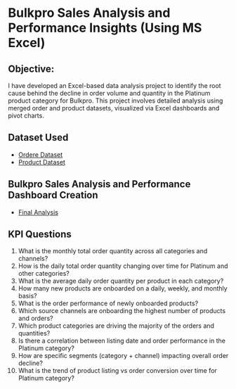 # Bulkpro Sales Analysis and Performance Insights (Using MS Excel)
## Objective:
I have developed an Excel-based data analysis project to identify the root cause behind the decline in order volume and quantity in the Platinum product category for Bulkpro. This project involves detailed analysis using merged order and product datasets, visualized via Excel dashboards and pivot charts.

## Dataset Used
- <a href= "https://github.com/Tejasssss06/Bulkpro-Sales-Analysis-and-Performance-Insights-/blob/main/order-master-bulkpro.xlsx">Ordere Dataset</a>
- <a href= "https://github.com/Tejasssss06/Bulkpro-Sales-Analysis-and-Performance-Insights-/blob/main/product-master-bulkpro.xlsx">Product Dataset</a>

## Bulkpro Sales Analysis and Performance Dashboard Creation
- <a href= "https://github.com/Tejasssss06/Bulkpro-Sales-Analysis-and-Performance-Insights-/blob/main/Bulkpro%20Analysis.xlsx">Final Analysis</a>

## KPI Questions
1. What is the monthly total order quantity across all categories and channels?
2. How is the daily total order quantity changing over time for Platinum and other categories?
3. What is the average daily order quantity per product in each category?
4. How many new products are onboarded on a daily, weekly, and monthly basis?
5. What is the order performance of newly onboarded products?
6. Which source channels are onboarding the highest number of products and orders?
7. Which product categories are driving the majority of the orders and quantities?
8. Is there a correlation between listing date and order performance in the Platinum category?
9. How are specific segments (category + channel) impacting overall order decline?
10. What is the trend of product listing vs order conversion over time for Platinum category?
